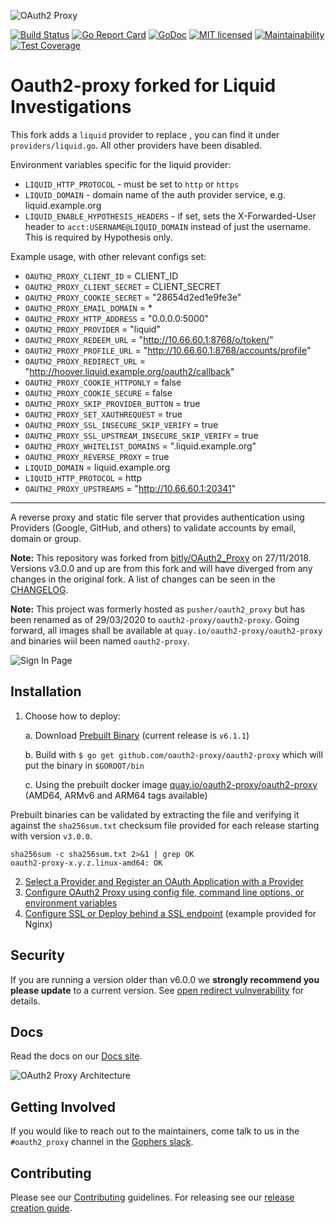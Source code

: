 ![OAuth2 Proxy](/docs/logos/OAuth2_Proxy_horizontal.svg)

[![Build Status](https://secure.travis-ci.org/oauth2-proxy/oauth2-proxy.svg?branch=master)](http://travis-ci.org/oauth2-proxy/oauth2-proxy)
[![Go Report Card](https://goreportcard.com/badge/github.com/oauth2-proxy/oauth2-proxy)](https://goreportcard.com/report/github.com/oauth2-proxy/oauth2-proxy)
[![GoDoc](https://godoc.org/github.com/oauth2-proxy/oauth2-proxy?status.svg)](https://godoc.org/github.com/oauth2-proxy/oauth2-proxy)
[![MIT licensed](https://img.shields.io/badge/license-MIT-blue.svg)](./LICENSE)
[![Maintainability](https://api.codeclimate.com/v1/badges/a58ff79407212e2beacb/maintainability)](https://codeclimate.com/github/oauth2-proxy/oauth2-proxy/maintainability)
[![Test Coverage](https://api.codeclimate.com/v1/badges/a58ff79407212e2beacb/test_coverage)](https://codeclimate.com/github/oauth2-proxy/oauth2-proxy/test_coverage)

# Oauth2-proxy forked for Liquid Investigations

This fork adds a `liquid` provider to replace <authproxy url>, you can find it under `providers/liquid.go`. All other providers have been disabled.

Environment variables specific for the liquid provider:

- `LIQUID_HTTP_PROTOCOL` - must be set to `http` or `https`
- `LIQUID_DOMAIN` - domain name of the auth provider service, e.g. liquid.example.org 
- `LIQUID_ENABLE_HYPOTHESIS_HEADERS` - if set, sets the X-Forwarded-User header to `acct:USERNAME@LIQUID_DOMAIN` instead of just the username. This is required by Hypothesis only.

Example usage, with other relevant configs set:


- `OAUTH2_PROXY_CLIENT_ID` = CLIENT_ID
- `OAUTH2_PROXY_CLIENT_SECRET` = CLIENT_SECRET
- `OAUTH2_PROXY_COOKIE_SECRET` = "28654d2ed1e9fe3e"
- `OAUTH2_PROXY_EMAIL_DOMAIN` = *
- `OAUTH2_PROXY_HTTP_ADDRESS` = "0.0.0.0:5000"
- `OAUTH2_PROXY_PROVIDER` = "liquid"
- `OAUTH2_PROXY_REDEEM_URL` = "http://10.66.60.1:8768/o/token/"
- `OAUTH2_PROXY_PROFILE_URL` = "http://10.66.60.1:8768/accounts/profile"
- `OAUTH2_PROXY_REDIRECT_URL` = "http://hoover.liquid.example.org/oauth2/callback"
- `OAUTH2_PROXY_COOKIE_HTTPONLY` = false
- `OAUTH2_PROXY_COOKIE_SECURE` = false
- `OAUTH2_PROXY_SKIP_PROVIDER_BUTTON` = true
- `OAUTH2_PROXY_SET_XAUTHREQUEST` = true
- `OAUTH2_PROXY_SSL_INSECURE_SKIP_VERIFY` = true
- `OAUTH2_PROXY_SSL_UPSTREAM_INSECURE_SKIP_VERIFY` = true
- `OAUTH2_PROXY_WHITELIST_DOMAINS` = ".liquid.example.org"
- `OAUTH2_PROXY_REVERSE_PROXY` = true
- `LIQUID_DOMAIN` = liquid.example.org
- `LIQUID_HTTP_PROTOCOL` = http
- `OAUTH2_PROXY_UPSTREAMS` = "http://10.66.60.1:20341"

---


A reverse proxy and static file server that provides authentication using Providers (Google, GitHub, and others)
to validate accounts by email, domain or group.

**Note:** This repository was forked from [bitly/OAuth2_Proxy](https://github.com/bitly/oauth2_proxy) on 27/11/2018.
Versions v3.0.0 and up are from this fork and will have diverged from any changes in the original fork.
A list of changes can be seen in the [CHANGELOG](CHANGELOG.md).

**Note:** This project was formerly hosted as `pusher/oauth2_proxy` but has been renamed as of 29/03/2020 to `oauth2-proxy/oauth2-proxy`.
Going forward, all images shall be available at `quay.io/oauth2-proxy/oauth2-proxy` and binaries wiil been named `oauth2-proxy`.

![Sign In Page](https://cloud.githubusercontent.com/assets/45028/4970624/7feb7dd8-6886-11e4-93e0-c9904af44ea8.png)

## Installation

1.  Choose how to deploy:

    a. Download [Prebuilt Binary](https://github.com/oauth2-proxy/oauth2-proxy/releases) (current release is `v6.1.1`)

    b. Build with `$ go get github.com/oauth2-proxy/oauth2-proxy` which will put the binary in `$GOROOT/bin`

    c. Using the prebuilt docker image [quay.io/oauth2-proxy/oauth2-proxy](https://quay.io/oauth2-proxy/oauth2-proxy) (AMD64, ARMv6 and ARM64 tags available)

Prebuilt binaries can be validated by extracting the file and verifying it against the `sha256sum.txt` checksum file provided for each release starting with version `v3.0.0`.

```
sha256sum -c sha256sum.txt 2>&1 | grep OK
oauth2-proxy-x.y.z.linux-amd64: OK
```

2.  [Select a Provider and Register an OAuth Application with a Provider](https://oauth2-proxy.github.io/oauth2-proxy/auth-configuration)
3.  [Configure OAuth2 Proxy using config file, command line options, or environment variables](https://oauth2-proxy.github.io/oauth2-proxy/configuration)
4.  [Configure SSL or Deploy behind a SSL endpoint](https://oauth2-proxy.github.io/oauth2-proxy/tls-configuration) (example provided for Nginx)


## Security

If you are running a version older than v6.0.0 we **strongly recommend you please update** to a current version.
See [open redirect vulnverability](https://github.com/oauth2-proxy/oauth2-proxy/security/advisories/GHSA-5m6c-jp6f-2vcv) for details.

## Docs

Read the docs on our [Docs site](https://oauth2-proxy.github.io/oauth2-proxy).

![OAuth2 Proxy Architecture](https://cloud.githubusercontent.com/assets/45028/8027702/bd040b7a-0d6a-11e5-85b9-f8d953d04f39.png)

## Getting Involved

If you would like to reach out to the maintainers, come talk to us in the `#oauth2_proxy` channel in the [Gophers slack](http://gophers.slack.com/).

## Contributing

Please see our [Contributing](CONTRIBUTING.md) guidelines. For releasing see our [release creation guide](RELEASE.md).
